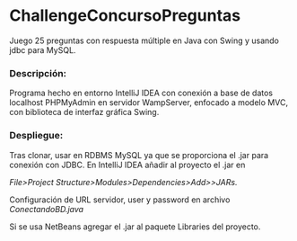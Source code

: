 # ChallengeConcursoPreguntas
Juego 25 preguntas con respuesta múltiple en Java con Swing y usando jdbc para MySQL.

### Descripción:
Programa hecho en entorno IntelliJ IDEA con conexión a base de datos localhost PHPMyAdmin en servidor WampServer, enfocado a modelo MVC, con biblioteca de interfaz gráfica Swing.

### Despliegue:
Tras clonar, usar en RDBMS MySQL ya que se proporciona el .jar para conexión con JDBC.
En IntelliJ IDEA añadir al proyecto el .jar en

_File>Project Structure>Modules>Dependencies>Add>>JARs._

Configuración de URL servidor, user y password en archivo *ConectandoBD.java*

Si se usa NetBeans agregar el .jar al paquete Libraries del proyecto.
